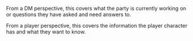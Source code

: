 From a DM perspective, this covers what the party is currently working on or questions they have asked and need answers to.

From a player perspective, this covers the information the player character has and what they want to know.